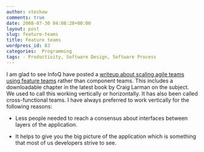 ```yaml
---
author: steshaw
comments: true
date: 2008-07-30 04:08:20+00:00
layout: post
slug: feature-teams
title: Feature teams
wordpress_id: 83
categories:  Programming
tags: - Productivity, Software Design, Software Process
---
```


I am glad to see InfoQ have posted a [writeup about scaling agile teams using feature teams](http://www.infoq.com/articles/scaling-lean-agile-feature-teams) rather than component teams. This includes a downloadable chapter in the latest book by Craig Larman on the subject. We used to call this working vertically or horizontally. It has also been called cross-functional teams. I have always preferred to work vertically for the following reasons:




	
  * Less people needed to reach a consensus about interfaces between layers of the application.
 

	
  * It helps to give you the big picture of the application which is something that most of us developers strive to see.


